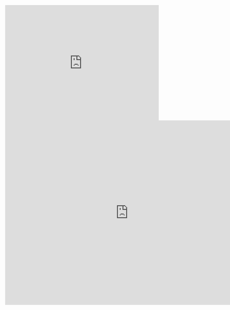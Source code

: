 <embed src="http://github.com/allison-matthews/allison-matthews.github.io/raw/master/pdfs/paperv8.pdf" width="500" height="375" type="application/pdf">
<iframe src="https://docs.google.com/gview?url=https://github.com/allison-matthews/allison-matthews.github.io/raw/master/pdfs/paperv8.pdf&embedded=true" style="width:800px; height:600px;" frameborder="0"></iframe>
